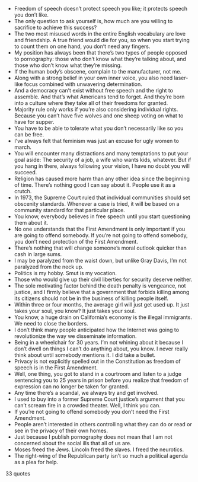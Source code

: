  - Freedom of speech doesn’t protect speech you like; it protects speech you don’t like.
 - The only question to ask yourself is, how much are you willing to sacrifice to achieve this success?
 - The two most misused words in the entire English vocabulary are love and friendship. A true friend would die for you, so when you start trying to count them on one hand, you don’t need any fingers.
 - My position has always been that there’s two types of people opposed to pornography: those who don’t know what they’re talking about, and those who don’t know what they’re missing.
 - If the human body’s obscene, complain to the manufacturer, not me.
 - Along with a strong belief in your own inner voice, you also need laser-like focus combined with unwavering determination.
 - And a democracy can’t exist without free speech and the right to assemble. And that’s what Americans tend to forget. And they’re born into a culture where they take all of their freedoms for granted.
 - Majority rule only works if you’re also considering individual rights. Because you can’t have five wolves and one sheep voting on what to have for supper.
 - You have to be able to tolerate what you don’t necessarily like so you can be free.
 - I’ve always felt that feminism was just an excuse for ugly women to march.
 - You will encounter many distractions and many temptations to put your goal aside: The security of a job, a wife who wants kids, whatever. But if you hang in there, always following your vision, I have no doubt you will succeed.
 - Religion has caused more harm than any other idea since the beginning of time. There’s nothing good I can say about it. People use it as a crutch.
 - In 1973, the Supreme Court ruled that individual communities should set obscenity standards. Whenever a case is tried, it will be based on a community standard for that particular place.
 - You know, everybody believes in free speech until you start questioning them about it.
 - No one understands that the First Amendment is only important if you are going to offend somebody. If you’re not going to offend somebody, you don’t need protection of the First Amendment.
 - There’s nothing that will change someone’s moral outlook quicker than cash in large sums.
 - I may be paralyzed from the waist down, but unlike Gray Davis, I’m not paralyzed from the neck up.
 - Politics is my hobby. Smut is my vocation.
 - Those who would give up their civil liberties for security deserve neither.
 - The sole motivating factor behind the death penalty is vengeance, not justice, and I firmly believe that a government that forbids killing among its citizens should not be in the business of killing people itself.
 - Within three or four months, the average girl will just get used up. It just takes your soul, you know? It just takes your soul.
 - You know, a huge drain on California’s economy is the illegal immigrants. We need to close the borders.
 - I don’t think many people anticipated how the Internet was going to revolutionize the way we disseminate information.
 - Being in a wheelchair for 30 years. I’m not whining about it because I don’t dwell on things I can’t do anything about, you know. I never really think about until somebody mentions it. I did take a bullet.
 - Privacy is not explicitly spelled out in the Constitution as freedom of speech is in the First Amendment.
 - Well, one thing, you got to stand in a courtroom and listen to a judge sentencing you to 25 years in prison before you realize that freedom of expression can no longer be taken for granted.
 - Any time there’s a scandal, we always try and get involved.
 - I used to buy into a former Supreme Court justice’s argument that you can’t scream fire in a crowded theater. Well, I think you can.
 - If you’re not going to offend somebody you don’t need the First Amendment.
 - People aren’t interested in others controlling what they can do or read or see in the privacy of their own homes.
 - Just because I publish pornography does not mean that I am not concerned about the social ills that all of us are.
 - Moses freed the Jews. Lincoln freed the slaves. I freed the neurotics.
 - The right-wing of the Republican party isn’t so much a political agenda as a plea for help.

33 quotes